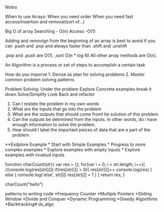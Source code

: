 *Notes*

When to use Arrays:
    When you need order
    When you need fast access/insertion and removal(sort of...)

Big O of array
    Searching - O(n)
    Access -O(1)

Adding and removign from the beginning of an array is best to avoid if you can
.push and .pop and always faster than .shift and .unshift

.pop and .push are O(1). ,sort O(n * log N) All other array methods are O(n).

An Algorithm is a process or set of steps to accomplish a certain task

How do you imporve
    1. Devise as plan for solving problems
    2. Master common problem solving patterns

Problem Solving:
    Under the problem
    Explore Concrete examples
    break it down
    Solve/Simplify
    Look Back and refactor

1. Can I restate the problem in my own words
2. What are the inputs that go into the problem
3. What are the outputs that should come fromt he solution of this problem.
4. Can the outputs be detrmined from the inputs. In other words, do i have enough information to solve the problem.
5. How should I label the important peices of data that are a part of the problem.

**Exdplore Example
    * Start with Simple Examples
    * Progress to more complex examples
    * Explore examples with empty inputs
    * Explore examples with invaliud inputs

function charCount(str){
  var res = {};
  for(var i = 0; i < str.length; i++){
    //console.log(res[str[i]])
    if(res[str[i]] > 0){
      res[str[i]]++
       console.log(res)
    }
    else {
      console.log('else', str[i])
      res[str[i]] = 1
    }
  }
return res;
}

charCount("hello")

patterns to writing code
    *Frequency Counter
    *Multiple Pointers
    *Sliding Window
    *Divide and Conquer
    *Dynamic Programming
    *Greedy Algorithms
    *Backtracking# ds_algo
